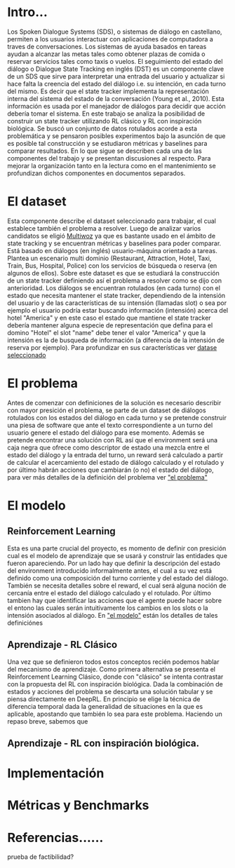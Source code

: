 # Intro...
Los Spoken Dialogue Systems (SDS), o sistemas de diálogo en castellano, permiten a los usuarios interactuar con aplicaciones de computadora a traves de conversaciones. Los sistemas de ayuda basados en tareas ayudan a alcanzar las metas tales como obtener plazas de comida o reservar servicios tales como taxis o vuelos. El seguimiento del estado del diálogo o Dialogue State Tracking en inglés (DST) es un componente clave de un SDS que sirve para interpretar una entrada del usuario y actualizar si hace falta la creencia del estado del diálogo i.e. su intención, en cada turno del mismo. Es decir que el state tracker implementa la representación interna del sistema del estado de la conversación (Young et al., 2010). Esta información es usada por el manejador de diálogos para decidir que acción debería tomar el sistema.
En este trabajo se analiza la posibilidad de construir un state tracker utilizando RL clásico y RL con inspiración biológica. Se buscó un conjunto de datos rotulados acorde a esta problemática y se pensaron posibles experimentos bajo la asunción de que es posible tal construcción y se estudiaron métricas y baselines para comparar resultados.
En lo que sigue se describen cada una de las componentes del trabajo y se presentan discusiones al respecto. Para mejorar la organización tanto en la lectura como en el mantenimiento se profundizan dichos componentes en documentos separados.



# El dataset
Esta componente describe el dataset seleccionado para trabajar, el cual establece también el problema a resolver. Luego de analizar varios candidatos se eligió [Multiwoz](....) ya que es bastante usado en el ámbito de state tracking y se encuentran métricas y baselines para poder comparar. Está basado en diálogos (en inglés) usuario-máquina orientado a tareas. Plantea un escenario multi dominio (Restaurant, Attraction, Hotel, Taxi, Train, Bus, Hospital, Police) con los servicios de búsqueda o reserva (en algunos de ellos). Sobre este dataset es que se estudiará la construcción de un state tracker definiendo así el problema a resolver como se dijo con anterioridad. Los diálogos se encuentran rotulados (en cada turno) con el estado que necesita mantener el state tracker, dependiendo de la intensión del usuario y de las características de su intensión (llamadas slot) o sea por ejemplo el usuario podría estar buscando información (intensión) acerca del hotel "America" y en este caso el estado que mantiene el state tracker debería mantener alguna especie de representación que defina para el domino "Hotel" el slot "name" debe tener el valor "America" y que la intensión es la de busqueda de información (a diferencia de la intensión de reserva por ejemplo). 
Para profundizar en sus características ver [datase seleccionado](https://github.com/afiuriG/textMining/blob/main/datset.md)

# El problema

Antes de comenzar con definiciones de la solución es necesario describir con mayor presición el problema, se parte de un dataset de diálogos rotulados con los estados del diálogo en cada turno y se pretende construir una piesa de software que ante el texto correspondiente a un turno del usuario genere el estado del diálogo para ese momento. Además se pretende encontrar una solución con RL así que el environment será una caja negra que ofrece como descriptor de estado una mezcla entre el estado del diálogo y la entrada del turno, un reward será calculado a partir de calcular el acercamiento del estado de diálogo calculado y el rotulado y por último habrán acciones que cambiarán (o no) el estado del diálogo, para ver más detalles de la definición del problema ver ["el problema"](https://github.com/afiuriG/textMining/blob/main/problem.md)


# El modelo
## Reinforcement Learning
Esta es una parte crucial del proyecto, es momento de definir con presición cual es el modelo de aprendizaje que se usará y construir las entidades que fueron apareciendo. Por un lado hay que definir la descripción del estado del environment introducido informalmente antes, el cual a su vez está definido como una composición del turno corriente y del estado del diálogo. También se necesita detalles sobre el reward, el cual será alguna noción de cercanía entre el estado del diálogo calculado y el rotulado. Por último tambien hay que identificar las acciones que el agente puede hacer sobre el entono las cuales serán intuitivamente los cambios en los slots o la intensión asociados al diálogo. En ["el modelo"](https://github.com/afiuriG/textMining/blob/main/modelo.md) están los detalles de tales definiciónes

## Aprendizaje - RL Clásico
Una vez que se definieron todos estos conceptos recién podemos hablar del mecanismo de aprendizaje. Como primera alternativa se presenta el Reinforcement Learning Clásico, donde con "clásico" se intenta contrastar con la propuesta del RL con inspiración biológica. Dada la combinación de estados y acciones del problema se descarta una solución tabular y se piensa directamente en DeepRL. En principio se elige la técnica de diferencia temporal dada la generalidad de situaciones en la que es aplicable, apostando que también lo sea para este problema. Haciendo un repaso breve, sabemos que  

## Aprendizaje - RL con inspiración biológica.




# Implementación

# Métricas y Benchmarks


#  Referencias......
 prueba de factibilidad?
